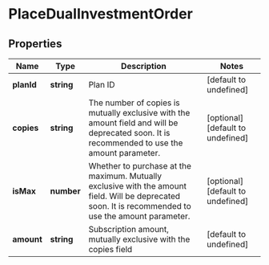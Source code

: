 # PlaceDualInvestmentOrder

## Properties

Name | Type | Description | Notes
------------ | ------------- | ------------- | -------------
**planId** | **string** | Plan ID | [default to undefined]
**copies** | **string** | The number of copies is mutually exclusive with the amount field and will be deprecated soon. It is recommended to use the amount parameter. | [optional] [default to undefined]
**isMax** | **number** | Whether to purchase at the maximum. Mutually exclusive with the amount field. Will be deprecated soon. It is recommended to use the amount parameter. | [optional] [default to undefined]
**amount** | **string** | Subscription amount, mutually exclusive with the copies field | [default to undefined]


